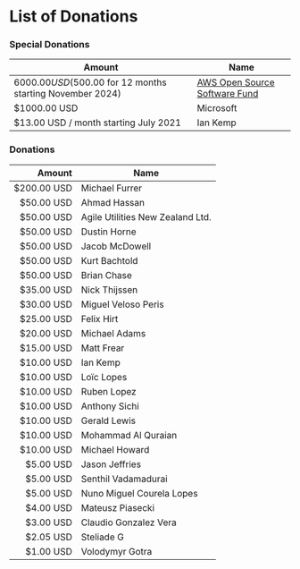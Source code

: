 # List of Donations

### Special Donations

| Amount | Name
| --- | ---
| $6000.00 USD ($500.00 for 12 months starting November 2024) | [AWS Open Source Software Fund](https://github.com/aws/dotnet-foss)
| $1000.00 USD | Microsoft
| $13.00 USD / month starting July 2021 | Ian Kemp

### Donations

| Amount | Name
| ---:| ---
| $200.00 USD | Michael Furrer
| $50.00 USD | Ahmad Hassan
| $50.00 USD | Agile Utilities New Zealand Ltd.
| $50.00 USD | Dustin Horne
| $50.00 USD | Jacob McDowell
| $50.00 USD | Kurt Bachtold
| $50.00 USD | Brian Chase
| $35.00 USD | Nick Thijssen
| $30.00 USD | Miguel Veloso Peris
| $25.00 USD | Felix Hirt
| $20.00 USD | Michael Adams
| $15.00 USD | Matt Frear
| $10.00 USD | Ian Kemp
| $10.00 USD | Loïc Lopes
| $10.00 USD | Ruben Lopez
| $10.00 USD | Anthony Sichi
| $10.00 USD | Gerald Lewis
| $10.00 USD | Mohammad Al Quraian
| $10.00 USD | Michael Howard
| $5.00 USD | Jason Jeffries
| $5.00 USD | Senthil Vadamadurai
| $5.00 USD | Nuno Miguel Courela Lopes
| $4.00 USD | Mateusz Piasecki
| $3.00 USD | Claudio Gonzalez Vera
| $2.05 USD | Steliade G
| $1.00 USD | Volodymyr Gotra

